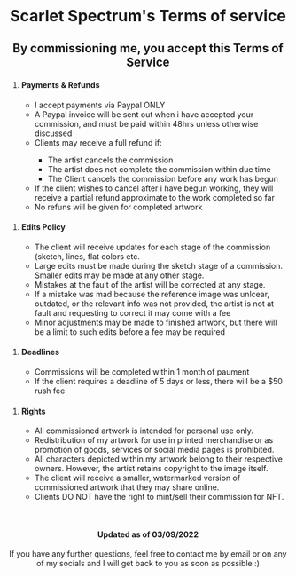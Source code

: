 <!DOCTYPE html>
<!--Not final-->
<html>
    <header></header>
    <body>
        <div align="center">
            <h1>Scarlet Spectrum's Terms of service</h1>           
            <h2>By commissioning me, you accept this Terms of Service</h2>         
        </div>
        <section id="Terms">
       <ol>
           <li><h4>Payments & Refunds</h4></li>
            <ul>
                <li>I accept payments via Paypal ONLY</li>
                <li>A Paypal invoice will be sent out when i have accepted your commission, and must be paid within 48hrs unless otherwise discussed</li>
                <li>Clients may receive a full refund if:</li>
                <ul>
                        <li>The artist cancels the commission</li>
                        <li>The artist does not complete the commission within due time</li>
                        <li>The Client cancels the commission before any work has begun</li>
                </ul>
                <li>If the client wishes to cancel after i have begun working, they will receive a partial refund approximate to the work completed so far</li>
                <li>No refuns will be given for completed artwork</li>
            </ul>
        </ol>
        <ol>
            <li><h4>Edits Policy</h4></li>
            <ul>
                <li>The client will receive updates for each stage of the commission (sketch, lines, flat colors etc.</li>
                <li>Large edits must be made during the sketch stage of a commission. Smaller edits may be made at any other stage.</li>
                <li>Mistakes at the fault of the artist will be corrected at any stage.</li>
                <li>If a mistake was mad because the reference image was unlcear, outdated, or the relevant info was not provided, the artist is not at fault and requesting to correct it may come with a fee</li>
                <li>Minor adjustments may be made to finished artwork, but there will be a limit to such edits before a fee may be required</li>
            </ul>
        </ol>
        <ol>
            <li><h4>Deadlines</h4></li>
            <ul>
                <li>Commissions will be completed within 1 month of paument</li>
                <li>If the client requires a deadline of 5 days or less, there will be a $50 rush fee</li>
            </ul>
        </ol>
        <ol>
            <li><h4>Rights</h4></li>
            <ul>
                <li>All commissioned artwork is intended for personal use only.</li>
                <li>Redistribution of my artwork for use in printed merchandise or as promotion of goods, services or social media pages is prohibited.</li>
                <li>All characters depicted within my artwork belong to their respective owners. However, the artist retains copyright to the image itself.</li>
                <li>The client will receive a smaller, watermarked version of commissioned artwork that they may share online.</li>
                <li>Clients DO NOT have the right to mint/sell their commission for NFT.</li>
            </ul>
        </ol>
        <br>
    </section>
    <section align="center">       
        <h4>Updated as of <date>03/09/2022</date></h4>
        <p>If you have any further questions, feel free to contact me by email
            or on any of my socials and I will get back to you as soon as
            possible :)</p>
    </section>
    </body>
</html>
